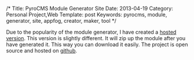 /*
Title: PyroCMS Module Generator Site
Date: 2013-04-19
Category: Personal Project,Web
Template: post
Keywords: pyrocms, module, generator, site, appfog, creator, maker, tool
*/

Due to the popularity of the module generator, I have created a [hosted version](http://pyromg.aws.af.cm/ "Hosted Pyro Module Generator"). This version is slightly different. It will zip up the module after you have generated it. This way you can download it easily. The project is open source and hosted on [github](https://github.com/james2doyle/pyro-module-generator "james2doyle/pyro-module-generator").
